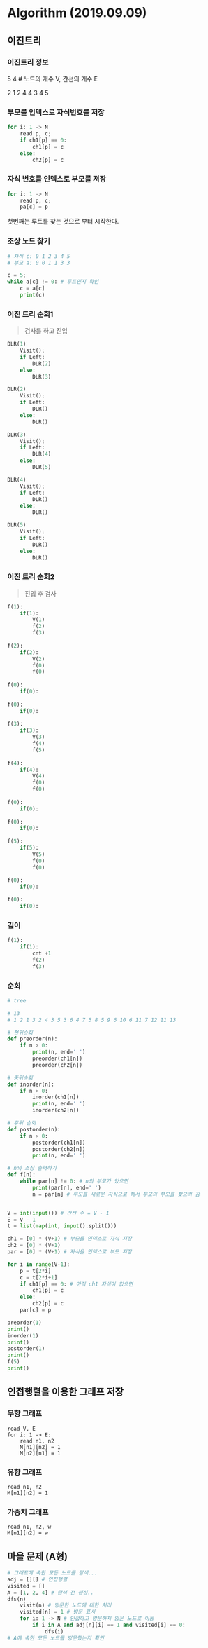 # Algorithm (2019.09.09)

## 이진트리

### 이진트리 정보

5 4 # 노드의 개수 V, 간선의 개수 E

2 1 2 4 4 3 4 5



### 부모를 인덱스로 자식번호를 저장

```python
for i: 1 -> N
    read p, c;
    if ch1[p] == 0:
    	ch1[p] = c
    else:
        ch2[p] = c
```



### 자식 번호를 인덱스로 부모를 저장

```python
for i: 1 -> N
    read p, c;
    pa[c] = p
```



첫번째는 루트를 찾는 것으로 부터 시작한다.



### 조상 노드 찾기

```python
# 자식 c: 0 1 2 3 4 5
# 부모 a: 0 0 1 1 3 3

c = 5;
while a[c] != 0: # 루트인지 확인
	c = a[c]
	print(c)
```



### 이진 트리 순회1

> 검사를 하고 진입

```python
DLR(1)
	Visit();
    if Left:
        DLR(2)
    else:
        DLR(3)
```

```python
DLR(2)
	Visit();
    if Left:
        DLR()
    else:
        DLR()
```

```python
DLR(3)
	Visit();
    if Left:
        DLR(4)
    else:
        DLR(5)
```

```python
DLR(4)
	Visit();
    if Left:
        DLR()
    else:
        DLR()
```

```python
DLR(5)
	Visit();
    if Left:
        DLR()
    else:
        DLR()
```



### 이진 트리 순회2

> 진입 후 검사

```python
f(1):
	if(1):
		V(1)
		f(2)
		f(3)
		
f(2):
	if(2):
		V(2)
		f(0)
		f(0)
		
f(0):
	if(0):
	
f(0):
	if(0):
	
f(3):
	if(3):
		V(3)
		f(4)
		f(5)
		
f(4):
	if(4):
		V(4)
		f(0)
		f(0)
		
f(0):
	if(0):
	
f(0):
	if(0):
	
f(5):
	if(5):
		V(5)
		f(0)
		f(0)
		
f(0):
	if(0):

f(0):
	if(0):
```



### 깊이

```python
f(1):
	if(1):
		cnt +1
		f(2)
		f(3)
```



### 순회

```python
# tree

# 13
# 1 2 1 3 2 4 3 5 3 6 4 7 5 8 5 9 6 10 6 11 7 12 11 13

# 전위순회
def preorder(n):
    if n > 0:
        print(n, end=' ')
        preorder(ch1[n])
        preorder(ch2[n])

# 중위순회
def inorder(n):
    if n > 0:
        inorder(ch1[n])
        print(n, end=' ')
        inorder(ch2[n])

# 후위 순회
def postorder(n):
    if n > 0:
        postorder(ch1[n])
        postorder(ch2[n])
        print(n, end=' ')

# n의 조상 출력하기
def f(n):
    while par[n] != 0: # n의 부모가 있으면
        print(par[n], end=' ')
        n = par[n] # 부모를 새로운 자식으로 해서 부모의 부모를 찾으러 감


V = int(input()) # 간선 수 = V - 1
E = V - 1
t = list(map(int, input().split()))

ch1 = [0] * (V+1) # 부모를 인덱스로 자식 저장
ch2 = [0] * (V+1)
par = [0] * (V+1) # 자식을 인덱스로 부모 저장

for i in range(V-1):
    p = t[2*i]
    c = t[2*i+1]
    if ch1[p] == 0: # 아직 ch1 자식이 없으면
        ch1[p] = c
    else:
        ch2[p] = c
    par[c] = p

preorder(1)
print()
inorder(1)
print()
postorder(1)
print()
f(5)
print()
```







## 인접행렬을 이용한 그래프 저장

### 무향 그래프

```
read V, E
for i: 1 -> E:
	read n1, n2
	M[n1][n2] = 1
	M[n2][n1] = 1
```



### 유향 그래프

```
read n1, n2
M[n1][n2] = 1
```



### 가중치 그래프

```
read n1, n2, w
M[n1][n2] = w
```



## 마을 문제 (A형)

```python
# 그래프에 속한 모든 노드를 탐색...
adj = [][] # 인접행렬
visited = []
A = [1, 2, 4] # 탐색 전 생성..
dfs(n)
	visit(n) # 방문한 노드에 대한 처리
	visited[n] = 1 # 방문 표시
	for i: 1 -> N # 인접하고 방문하지 않은 노드로 이동
		if i in A and adj[n][i] == 1 and visited[i] == 0:
            dfs(i)
# A에 속한 모든 노드를 방문했는지 확인
```

